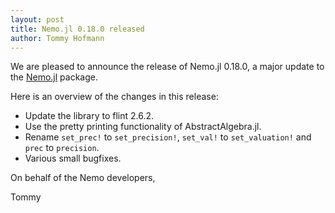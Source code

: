 ```yaml
---
layout: post
title: Nemo.jl 0.18.0 released
author: Tommy Hofmann
---
```

We are pleased to announce the release of Nemo.jl 0.18.0, a major update to the
[Nemo.jl](https://github.com/nemocas/Nemo.jl) package.

Here is an overview of the changes in this release:

- Update the library to flint 2.6.2.
- Use the pretty printing functionality of AbstractAlgebra.jl.
- Rename `set_prec!` to `set_precision!`,  `set_val!` to `set_valuation!` and `prec` to `precision`.
- Various small bugfixes.


On behalf of the Nemo developers,

Tommy
